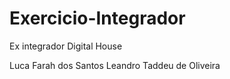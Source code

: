 # Exercicio-Integrador
Ex integrador Digital House

Luca Farah dos Santos 
Leandro Taddeu de Oliveira
